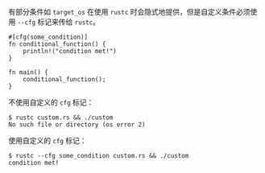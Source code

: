 有部分条件如 `target_os` 在使用 `rustc` 时会隐式地提供，但是自定义条件必须使用 `--cfg` 标记来传给 `rustc`。

```rust,editable
#[cfg(some_condition)]
fn conditional_function() {
    println!("condition met!")
}

fn main() {
    conditional_function();
}
```

不使用自定义的 `cfg` 标记：

```
$ rustc custom.rs && ./custom
No such file or directory (os error 2)
```

使用自定义的 `cfg` 标记：

```
$ rustc --cfg some_condition custom.rs && ./custom
condition met!
```
